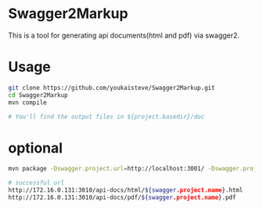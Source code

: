 # Swagger2Markup

This is a tool for generating api documents(html and pdf) via swagger2. 

# Usage

```bash
git clone https://github.com/youkaisteve/Swagger2Markup.git
cd Swagger2Markup
mvn compile

# You'll find the output files in ${project.basedir}/doc
```

# optional

```bash
mvn package -Dswagger.project.url=http://localhost:3001/ -Dswagger.project.name=ibuild-web

# successful url
http://172.16.0.131:3010/api-docs/html/${swagger.project.name}.html
http://172.16.0.131:3010/api-docs/pdf/${swagger.project.name}.pdf
```
